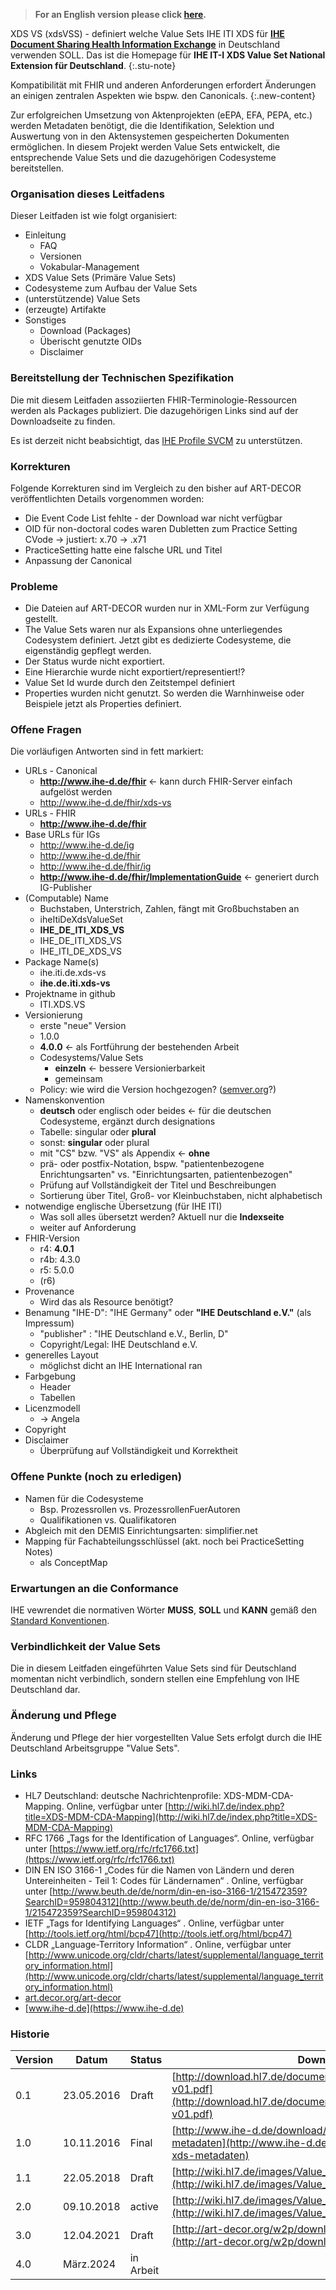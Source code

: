 > **For an English version please click [here](index_en.html).**

XDS VS (xdsVSS) - definiert welche Value Sets IHE ITI XDS für 
[**IHE Document Sharing Health Information Exchange**](https://profiles.ihe.net/ITI/HIE-Whitepaper/index.html) in Deutschland verwenden SOLL.
Das ist die Homepage für **IHE IT-I XDS Value Set National Extension für Deutschland**.
{:.stu-note}

Kompatibilität mit FHIR und anderen Anforderungen erfordert Änderungen an einigen zentralen Aspekten wie bspw. den Canonicals.
{:.new-content}

Zur erfolgreichen Umsetzung von Aktenprojekten (eEPA, EFA, PEPA, etc.) werden Metadaten benötigt, die die Identifikation, 
Selektion und Auswertung von in den Aktensystemen gespeicherten Dokumenten ermöglichen. 
In diesem Projekt werden Value Sets entwickelt, die entsprechende Value Sets und die dazugehörigen Codesysteme bereitstellen. 

### Organisation dieses Leitfadens

Dieser Leitfaden ist wie folgt organisiert:

* Einleitung
  * FAQ
  * Versionen
  * Vokabular-Management
* XDS Value Sets (Primäre Value Sets)
* Codesysteme zum Aufbau der Value Sets
* (unterstützende) Value Sets
* (erzeugte) Artifakte
* Sonstiges
  * Download (Packages)
  * Überischt genutzte OIDs
  * Disclaimer

### Bereitstellung der Technischen Spezifikation

Die mit diesem Leitfaden assoziierten FHIR-Terminologie-Ressourcen werden als Packages publiziert.
Die dazugehörigen Links sind auf der Downloadseite zu finden.

Es ist derzeit nicht beabsichtigt, das [IHE Profile SVCM](https://profiles.ihe.net/ITI/SVCM) zu unterstützen.

### Korrekturen

Folgende Korrekturen sind im Vergleich zu den bisher auf ART-DECOR veröffentlichten Details vorgenommen worden:

* Die Event Code List fehlte - der Download war nicht verfügbar
* OID für non-doctoral codes waren Dubletten zum Practice Setting CVode -> justiert: x.70 -> .x71
* PracticeSetting hatte eine falsche URL und Titel
* Anpassung der Canonical

### Probleme

* Die Dateien auf ART-DECOR wurden nur in XML-Form zur Verfügung gestellt.
* The Value Sets waren nur als Expansions ohne unterliegendes Codesystem definiert. Jetzt gibt es dedizierte Codesysteme, die eigenständig gepflegt werden.
* Der Status wurde nicht exportiert.
* Eine Hierarchie wurde nicht exportiert/representiert!?
* Value Set Id wurde durch den Zeitstempel definiert
* Properties wurden nicht genutzt. So werden die Warnhinweise oder Beispiele jetzt als Properties definiert.

### Offene Fragen

Die vorläufigen Antworten sind in fett markiert:

* URLs - Canonical
  * **http://www.ihe-d.de/fhir** <- kann durch FHIR-Server einfach aufgelöst werden
  * http://www.ihe-d.de/fhir/xds-vs
* URLs - FHIR
  * **http://www.ihe-d.de/fhir**
* Base URLs für IGs
  * http://www.ihe-d.de/ig
  * http://www.ihe-d.de/fhir
  * http://www.ihe-d.de/fhir/ig
  * **http://www.ihe-d.de/fhir/ImplementationGuide** <- generiert durch IG-Publisher
* (Computable) Name
  * Buchstaben, Unterstrich, Zahlen, fängt mit Großbuchstaben an
  * iheItiDeXdsValueSet
  * **IHE_DE_ITI_XDS_VS**
  * IHE_DE_ITI_XDS_VS
  * IHE_ITI_DE_XDS_VS
* Package Name(s)
  * ihe.iti.de.xds-vs
  * **ihe.de.iti.xds-vs**
* Projektname in github
  * ITI.XDS.VS
* Versionierung
  *  erste "neue" Version
    * 1.0.0
    * **4.0.0** <- als Fortführung der bestehenden Arbeit
  * Codesystems/Value Sets
    * **einzeln** <- bessere Versionierbarkeit
    * gemeinsam
  * Policy: wie wird die Version hochgezogen? ([semver.org](http://semver.org)?)
* Namenskonvention
  * **deutsch** oder englisch oder beides <- für die deutschen Codesysteme, ergänzt durch designations
  * Tabelle: singular oder **plural**
  * sonst: **singular** oder plural
  * mit "CS" bzw. "VS" als Appendix <- **ohne**
  * prä- oder postfix-Notation, bspw. "patientenbezogene Enrichtungsarten" vs. "Einrichtungsarten, patientenbezogen"
  * Prüfung auf Vollständigkeit der Titel und Beschreibungen
  * Sortierung über Titel, Groß- vor Kleinbuchstaben, nicht alphabetisch
* notwendige englische Übersetzung (für IHE ITI)
  * Was soll alles übersetzt werden? Aktuell nur die **Indexseite**
  * weiter auf Anforderung
* FHIR-Version
  * r4: **4.0.1**
  * r4b: 4.3.0
  * r5: 5.0.0
  * (r6)
* Provenance
  * Wird das als Resource benötigt?
* Benamung "IHE-D": "IHE Germany" oder **"IHE Deutschland e.V."** (als Impressum)
  * "publisher" : "IHE Deutschland e.V., Berlin, D"
  * Copyright/Legal: IHE Deutschland e.V.
* generelles Layout
  * möglichst dicht an IHE International ran
* Farbgebung
  * Header
  * Tabellen
* Licenzmodell
  * -> Angela
* Copyright
* Disclaimer
  * Überprüfung auf Vollständigkeit und Korrektheit

### Offene Punkte (noch zu erledigen)

* Namen für die Codesysteme
  * Bsp. Prozessrollen vs. ProzessrollenFuerAutoren
  * Qualifikationen vs. Qualifikatoren
* Abgleich mit den DEMIS Einrichtungsarten: simplifier.net
* Mapping für Fachabteilungsschlüssel (akt. noch bei PracticeSetting Notes)
  * als ConceptMap

### Erwartungen an die Conformance 

IHE vewrendet die normativen Wörter **MUSS**, **SOLL** und **KANN** gemäß den [Standard Konventionen](https://profiles.ihe.net/GeneralIntro/ch-E.html).

### Verbindlichkeit der Value Sets

Die in diesem Leitfaden eingeführten Value Sets sind für Deutschland momentan nicht verbindlich, sondern stellen eine Empfehlung von IHE Deutschland dar.

### Änderung und Pflege

Änderung und Pflege der hier vorgestellten Value Sets erfolgt durch die IHE Deutschland Arbeitsgruppe "Value Sets". 

### Links

* HL7 Deutschland: deutsche Nachrichtenprofile: XDS-MDM-CDA-Mapping. Online, verfügbar unter [http://wiki.hl7.de/index.php?title=XDS-MDM-CDA-Mapping](http://wiki.hl7.de/index.php?title=XDS-MDM-CDA-Mapping)
* RFC 1766 „Tags for the Identification of Languages“. Online, verfügbar unter [https://www.ietf.org/rfc/rfc1766.txt](https://www.ietf.org/rfc/rfc1766.txt)
* DIN EN ISO 3166-1 „Codes für die Namen von Ländern und deren Untereinheiten - Teil 1: Codes für Ländernamen“ . Online, verfügbar unter [http://www.beuth.de/de/norm/din-en-iso-3166-1/215472359?SearchID=959804312](http://www.beuth.de/de/norm/din-en-iso-3166-1/215472359?SearchID=959804312)
* IETF „Tags for Identifying Languages“ . Online, verfügbar unter [http://tools.ietf.org/html/bcp47](http://tools.ietf.org/html/bcp47)
* CLDR „Language-Territory Information“ . Online, verfügbar unter [http://www.unicode.org/cldr/charts/latest/supplemental/language_territory_information.html](http://www.unicode.org/cldr/charts/latest/supplemental/language_territory_information.html)
* [art.decor.org/art-decor](https://art.decor.org/art-decor)
* [www.ihe-d.de](https://www.ihe-d.de)

### Historie

| Version | Datum | Status | Download |
| --- | --- | --- | --- |
| 0.1 | 23.05.2016 | Draft | [http://download.hl7.de/documents/ihexdsvs/Value_Sets4XDS-v01.pdf](http://download.hl7.de/documents/ihexdsvs/Value_Sets4XDS-v01.pdf)
| 1.0 | 10.11.2016 | Final | [http://www.ihe-d.de/download/value-sets-fuer-xds-metadaten](http://www.ihe-d.de/download/value-sets-fuer-xds-metadaten)
| 1.1 | 22.05.2018 | Draft | [http://wiki.hl7.de/images/Value_Sets4XDS-v11.pdf](http://wiki.hl7.de/images/Value_Sets4XDS-v11.pdf)
| 2.0 | 09.10.2018 | active | [http://wiki.hl7.de/images/Value_Sets4XDS-v20.pdf](http://wiki.hl7.de/images/Value_Sets4XDS-v20.pdf)
| 3.0 | 12.04.2021 | Draft | [http://art-decor.org/w2p/downloads/6075da6b9c5bc.pdf](http://art-decor.org/w2p/downloads/6075da6b9c5bc.pdf)
| 4.0 | März.2024 | in Arbeit |

